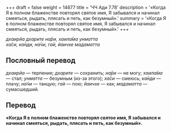 +++
draft = false
weight = 14677
title = 'ЧЧ Ади 7.78'
description = '«Когда Я в полном блаженстве повторял святое имя, Я забывался и начинал смеяться, рыдать, плясать и петь, как безумный».'
summary = '«Когда Я в полном блаженстве повторял святое имя, Я забывался и начинал смеяться, рыдать, плясать и петь, как безумный».'
+++

_дхаирйа дхарите на̄ри, хаила̄ма унматта  
ха̄си, ка̄нди, на̄чи, га̄и, йаичхе мадаматта_

## Пословный перевод

_дхаирйа_ — терпение; _дхарите_ — сохранить; _на̄ри_ — не могу; _хаила̄ма_ — стал; _унматта_ — безумным (из-за этого); _ха̄си_ — смеюсь; _ка̄нди_ — плачу; _на̄чи_ — танцую; _га̄и_ — пою; _йаичхе_ — как; _мадаматта_ — сумасшедший.

## Перевод

**«Когда Я в полном блаженстве повторял святое имя, Я забывался и начинал смеяться, рыдать, плясать и петь, как безумный».**
